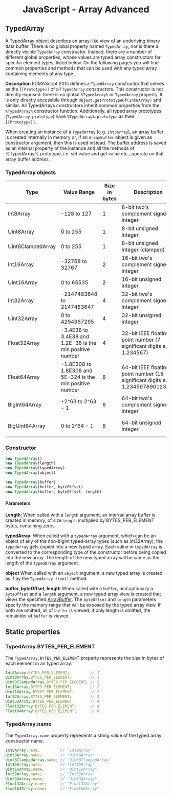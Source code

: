 <link rel="stylesheet" href="https://cdn.jsdelivr.net/npm/bootstrap-icons@1.5.0/font/bootstrap-icons.css">
<link rel="stylesheet" href="../source.css">

<h1 style="text-align:center;">JavaScript - Array Advanced</h1>

## TypedArray
A TypedArray object describes an array-like view of an underlying binary data buffer. There is no global property named `TypedArray`, nor is there a directly visible `TypedArray` constructor. Instead, there are a number of different global properties, whose values are typed array constructors for specific element types, listed below. On the following pages you will find common properties and methods that can be used with any typed array containing elements of any type.

**Description**
ECMAScript 2015 defines a `TypedArray` constructor that serves as the `[[Prototype]]` of all `TypedArray` constructors. This constructor is not directly exposed: there is no global `%TypedArray%` or `TypedArray` property. It is only directly accessible through `Object.getPrototypeOf(Int8Array)` and similar. All TypedArrays constructors inherit common properties from the `%TypedArray%` constructor function. Additionally, all typed array prototypes (`TypedArray.prototype`) have `%TypedArray%.prototype` as their `[[Prototype]]`.

When creating an instance of a `TypedArray` (e.g. `Int8Array`), an array buffer is created internally in memory or, if an `ArrayBuffer` object is given as constructor argument, then this is used instead. The buffer address is saved as an internal property of the instance and all the methods of %TypedArray%.prototype, i.e. set value and get value etc., operate on that array buffer address.

### TypedArray objects

| Type | Value Range | Size in bytes | Description | Web IDL type | Equivalent C type |
|--|--|--|--|--|--|
| Int8Array | -128 to 127 | 1 | 8-bit two's complement signed integer | byte | int8_t |
| Uint8Array | 0 to 255 | 1 | 8-bit unsigned integer | octet | uint8_t |
| Uint8ClampedArray | 0 to 255 | 1 | 8-bit unsigned integer (clamped) | octet | uint8_t |
| Int16Array | -32768 to 32767 | 2 | 16-bit two's complement signed integer | short | int16_t |
| Uint16Array | 0 to 65535 | 2 | 16-bit unsigned integer | unsigned short | uint16_t |
| Int32Array | -2147483648 to 2147483647 | 4 | 32-bit two's complement signed integer | long | int32_t |
| Uint32Array | 0 to 4294967295 | 4 | 32-bit unsigned integer | unsigned long | uint32_t |
| Float32Array | -3.4E38 to 3.4E38 and 1.2E-38 is the min positive number | 4 | 32-bit IEEE floating point number (7 significant digits e.g., 1.234567) | unrestricted float | float |
| Float64Array | -1.8E308 to 1.8E308 and 5E-324 is the min positive number | 8 | 64-bit IEEE floating point number (16 significant digits e.g., 1.23456789012345) | unrestricted double | double |
| BigInt64Array | -2^63 to 2^63 - 1 | 8 | 64-bit two's complement signed integer | bigint | int64_t (signed long long) |
| BigUint64Array | 0 to 2^64 - 1 | 8 | 64-bit unsigned integer | bigint | uint64_t (unsigned long long) |

### Constructor
```js
new TypedArray()
new TypedArray(length)
new TypedArray(typedArray)
new TypedArray(object)

new TypedArray(buffer)
new TypedArray(buffer, byteOffset)
new TypedArray(buffer, byteOffset, length)
```

#### Parameters
**Length**: When called with a `length` argument, an internal array buffer is created in memory, of size `length` multiplied by BYTES_PER_ELEMENT bytes, containing zeros.

**typedArray**: When called with a `typedArray` argument, which can be an object of any of the non-bigint typed-array types (such as Int32Array), the `typedArray` gets copied into a new typed array. Each value in `typedArray` is converted to the corresponding type of the constructor before being copied into the new array. The length of the new typed array will be same as the length of the `typedArray` argument.

**object**
When called with an `object` argument, a new typed array is created as if by the `TypedArray.from()` method.

**buffer, byteOffset, length**
When called with a `buffer`, and optionally a `byteOffset` and a `length` argument, a new typed array view is created that views the specified [ArrayBuffer](https://devdocs.io/javascript/global_objects/arraybuffer). The `byteOffset` and `length` parameters specify the memory range that will be exposed by the typed array view. If both are omitted, all of `buffer` is viewed; if only length is omitted, the remainder of `buffer` is viewed.

## Static properties

### TypedArray.BYTES_PER_ELEMENT
The ``TypedArray.BYTES_PER_ELEMEN``T property represents the size in bytes of each element in an typed array.
```js
Int8Array.BYTES_PER_ELEMENT;         // 1
Uint8Array.BYTES_PER_ELEMENT;        // 1
Uint8ClampedArray.BYTES_PER_ELEMENT; // 1
Int16Array.BYTES_PER_ELEMENT;        // 2
Uint16Array.BYTES_PER_ELEMENT;       // 2
Int32Array.BYTES_PER_ELEMENT;        // 4
Uint32Array.BYTES_PER_ELEMENT;       // 4
Float32Array.BYTES_PER_ELEMENT;      // 4
Float64Array.BYTES_PER_ELEMENT;      // 8
```


### TypedArray.name
The ``TypedArray.name`` property represents a string value of the typed array constructor name.
```js
Int8Array.name;         // "Int8Array"
Uint8Array.name;        // "Uint8Array"
Uint8ClampedArray.name; // "Uint8ClampedArray"
Int16Array.name;        // "Int16Array"
Uint16Array.name;       // "Uint16Array"
Int32Array.name;        // "Int32Array"
Uint32Array.name;       // "Uint32Array"
Float32Array.name;      // "Float32Array"
Float64Array.name;      // "Float64Array"
```









